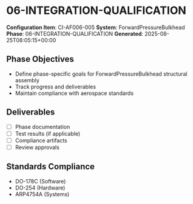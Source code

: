 # 06-INTEGRATION-QUALIFICATION

**Configuration Item**: CI-AF006-005
**System**: ForwardPressureBulkhead
**Phase**: 06-INTEGRATION-QUALIFICATION
**Generated**: 2025-08-25T08:05:15+00:00

## Phase Objectives
- Define phase-specific goals for ForwardPressureBulkhead structural assembly
- Track progress and deliverables
- Maintain compliance with aerospace standards

## Deliverables
- [ ] Phase documentation
- [ ] Test results (if applicable)
- [ ] Compliance artifacts
- [ ] Review approvals

## Standards Compliance
- DO-178C (Software)
- DO-254 (Hardware)
- ARP4754A (Systems)

